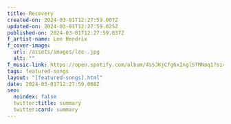 ```yaml
---
title: Recovery
created-on: 2024-03-01T12:27:59.007Z
updated-on: 2024-03-01T12:27:59.025Z
published-on: 2024-03-01T12:27:59.037Z
f_artist-name: Lee Hendrix
f_cover-image:
  url: /assets/images/lee-.jpg
  alt: ""
f_music-link: https://open.spotify.com/album/4s5JKjCfg6xInglSTMNoq1?si=wZr_noL3SfqToNJUQAKYlw
tags: featured-songs
layout: "[featured-songs].html"
date: 2024-03-01T12:27:59.068Z
seo:
  noindex: false
  twitter:title: summary
  twitter:card: summary
---
```

